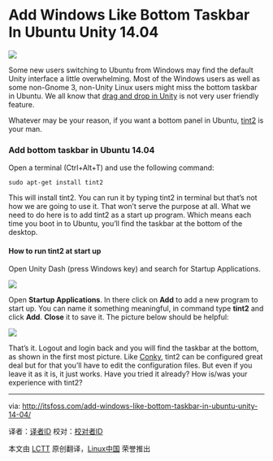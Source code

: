 Add Windows Like Bottom Taskbar In Ubuntu Unity 14.04
================================================================================
![](http://itsfoss.itsfoss.netdna-cdn.com/wp-content/uploads/2014/05/Windows_Taskbar_ubuntu.jpeg)

Some new users switching to Ubuntu from Windows may find the default Unity interface a little overwhelming. Most of the Windows users as well as some non-Gnome 3, non-Unity Linux users might miss the bottom taskbar in Ubuntu. We all know that [drag and drop in Unity][1] is not very user friendly feature.

Whatever may be your reason, if you want a bottom panel in Ubuntu, [tint2][2] is your man.

### Add bottom taskbar in Ubuntu 14.04 ###

Open a terminal (Ctrl+Alt+T) and use the following command:

    sudo apt-get install tint2

This will install tint2. You can run it by typing tint2 in terminal but that’s not how we are going to use it. That won’t serve the purpose at all. What we need to do here is to add tint2 as a start up program. Which means each time you boot in to Ubuntu, you’ll find the taskbar at the bottom of the desktop.

#### How to run tint2 at start up ####

Open Unity Dash (press Windows key) and search for Startup Applications.

![](http://itsfoss.itsfoss.netdna-cdn.com/wp-content/uploads/2014/01/Startup_Applications_Ubuntu.jpeg)

Open **Startup Applications**. In there click on **Add** to add a new program to start up. You can name it something meaningful, in command type **tint2** and click **Add**. **Close** it to save it. The picture below should be helpful:

![](http://itsfoss.itsfoss.netdna-cdn.com/wp-content/uploads/2014/05/Windows_Like_Taskbar_Ubuntu.jpeg)

That’s it. Logout and login back and you will find the taskbar at the bottom, as shown in the first most picture. Like [Conky][3], tint2 can be configured great deal but for that you’ll have to edit the configuration files. But even if you leave it as it is, it just works. Have you tried it already? How is/was your experience with tint2?

--------------------------------------------------------------------------------

via: http://itsfoss.com/add-windows-like-bottom-taskbar-in-ubuntu-unity-14-04/

译者：[译者ID](https://github.com/译者ID) 校对：[校对者ID](https://github.com/校对者ID)

本文由 [LCTT](https://github.com/LCTT/TranslateProject) 原创翻译，[Linux中国](http://linux.cn/) 荣誉推出

[1]:http://itsfoss.com/drag-drop-files-ubuntu-1404-unity/
[2]:https://code.google.com/p/tint2/
[3]:http://conky.sourceforge.net/